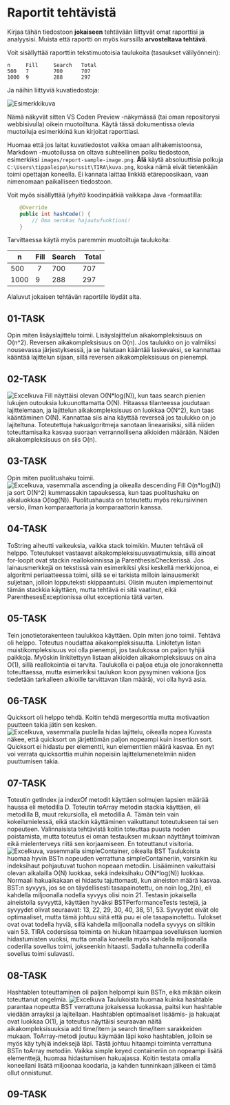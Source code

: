 # Raportit tehtävistä

Kirjaa tähän tiedostoon **jokaiseen** tehtävään liittyvät omat raporttisi ja analyysisi. Muista että raportti on myös kurssilla **arvosteltava tehtävä**.

Voit sisällyttää raporttiin tekstimuotoisia taulukoita (tasaukset välilyönnein):

```
n     Fill     Search   Total
500   7        700      707
1000  9        288      297
```

Ja näihin liittyviä kuvatiedostoja:

![Esimerkkikuva](report-sample-image.png)

Nämä näkyvät sitten VS Coden Preview -näkymässä (tai oman repositorysi webbisivulla) oikein muotoiltuna. Käytä tässä dokumentissa olevia muotoiluja esimerkkinä kun kirjoitat raporttiasi. 

Huomaa että jos laitat kuvatiedostot vaikka omaan alihakemistoonsa, Markdown -muotoilussa on oltava suhteellinen polku tiedostoon, esimerkiksi `images/report-sample-image.png`. **Älä** käytä absoluuttisia polkuja `C:\Users\tippaleipa\kurssit\TIRA\kuva.png`, koska nämä eivät tietenkään toimi opettajan koneella. Ei kannata laittaa linkkiä etärepoosikaan, vaan nimenomaan paikalliseen tiedostoon.

Voit myös sisällyttää *lyhyitä* koodinpätkiä vaikkapa Java -formaatilla:

```Java
	@Override
	public int hashCode() {
		// Oma nerokas hajautufunktioni!
	}
```
Tarvittaessa käytä myös paremmin muotoiltuja taulukoita:

| n	| Fill	| Search	| Total |
|-----|--------|--------|-------|
| 500	 | 7	| 700	| 707 |
| 1000 |	9	| 288	| 297 | 

Alaluvut jokaisen tehtävän raportille löydät alta.


## 01-TASK
Opin miten lisäyslajittelu toimii.
Lisäyslajittelun aikakompleksisuus on O(n^2).
Reversen aikakompleksisuus on O(n).
Jos taulukko on jo valmiiksi nousevassa järjestyksessä, ja se halutaan kääntää laskevaksi, se kannattaa kääntää lajittelun sijaan, sillä reversen aikakompleksisuus on pienempi.
## 02-TASK
![Excelkuva](image.png)
Fill näyttäisi olevan O(N*log(N)), kun taas search pienien lukujen outouksia lukuunottamatta O(N).
Hitaassa tilanteessa joudutaan lajittelemaan, ja lajittelun aikakompleksisuus on luokkaa O(N^2), kun taas kääntäminen O(N). Kannattaa siis aina käyttää reverseä jos taulukko on jo lajiteltuna.
Toteutettuja hakualgoritmeja sanotaan lineaarisiksi, sillä niiden toteuttamisaika kasvaa suoraan verrannollisena alkioiden määrään. Näiden aikakompleksisuus on siis O(n).
## 03-TASK
Opin miten puolitushaku toimii.
![Excelkuva, vasemmalla ascending ja oikealla descending](image-1.png)
Fill O(n*log(N)) ja sort O(N^2) kummassakin tapauksessa, kun taas puolitushaku on aikaluokkaa O(log(N)).
Puolitushausta on toteutettu myös rekursiivinen versio, ilman komparaattoria ja komparaattorin kanssa.
## 04-TASK
ToString aiheutti vaikeuksia, vaikka stack toimikin. Muuten tehtävä oli helppo.
Toteutukset vastaavat aikakompleksisuusvaatimuksia, sillä ainoat for-loopit ovat stackin reallokoinnissa ja ParenthesisCheckerissä.
Jos lainausmerkkejä on tekstissä vain esimerkiksi yksi keskellä merkkijonoa, ei algoritmi periaatteessa toimi, sillä se ei tarkista milloin lainausmerkit suljetaan, jolloin lopputeksti skippaantuisi. Olisin muuten implementoinut tämän stackkia käyttäen, mutta tehtävä ei sitä vaatinut, eikä ParenthesesExceptionissa ollut exceptionia tätä varten.
## 05-TASK
Tein jonotietorakenteen taulukkoa käyttäen. Opin miten jono toimii. Tehtävä oli helppo.
Toteutus noudattaa aikakompleksisuutta.
Linkitetyn listan muistikompleksisuus voi olla pienempi, jos taulukossa on paljon tyhjiä paikkoja. Myöskin linkitettyyn listaan alkioiden aikakompleksisuus on aina O(1), sillä reallokointia ei tarvita.
Taulukolla ei paljoa etuja ole jonorakennetta toteuttaessa, mutta esimerkiksi taulukon koon pysyminen vakiona (jos tiedetään tarkalleen alkioille tarvittavan tilan määrä), voi olla hyvä asia.
## 06-TASK
Quicksort oli helppo tehdä. Koitin tehdä mergesorttia mutta motivaation puutteen takia jätin sen kesken.
![Excelkuva, vasemmalla puolella hidas lajittelu, oikealla nopea](image-2.png)
Kuvasta näkee, että quicksort on järjettömän paljon nopeampi kuin insertion sort. Quicksort ei hidastu per elementti, kun elementtien määrä kasvaa. En nyt voi verrata quicksorttia muihin nopeisiin lajittelumenetelmiin niiden puuttumisen takia.
## 07-TASK
Toteutin getIndex ja indexOf metodit käyttäen solmujen lapsien määrää haussa eli metodilla D. Toteutin toArray metodin stackia käyttäen, eli metodilla B, muut rekursiolla, eli metodilla A. Tämän tein vain kokeilumielessä, eikä stackin käyttäminen vaikuttanut toteutukseen tai sen nopeuteen.
Valinnaisista tehtävistä koitin toteuttaa puusta noden poistamista, mutta toteutus ei oman testauksen mukaan näyttänyt toimivan eikä mielenterveys riitä sen korjaamiseen. En toteuttanut visitoria.
![Excelkuva, vasemmalla simpleContainer, oikealla BST](image-3.png)
Taulukoista huomaa hyvin BSTn nopeuden verrattuna simpleContaineriin, varsinkin ku indeksihaut pohjautuvat tuohon nopeaan metodiin. Lisääminen vaikuttaisi olevan aikalailla O(N) luokkaa, sekä indeksihaku O(N*log(N)) luokkaa. Normaali hakuaikakaan ei hidastu tajuttomasti, kun aineiston määrä kasvaa.
BST:n syvyys, jos se on täydellisesti tasapainotettu, on noin log_2(n), eli kahdella miljoonalla nodella syvyys olisi noin 21. Testasin jokaisella aineistolla syvyyttä, käyttäen hyväksi BSTPerformanceTests testejä, ja syvyydet olivat seuraavat:
13, 22, 29, 30, 40, 38, 51, 53. Syvyydet eivät ole optimaaliset, mutta tämä johtuu siitä että puu ei ole tasapainotettu. Tulokset ovat ovat todella hyviä, sillä kahdella miljoonalla nodella syvyys on siltikin vain 53. 
TIRA codersissa toiminta on hiukan hitaampaa sovelluksen luomien hidastumisten vuoksi, mutta omalla koneella myös kahdella miljoonalla coderilla sovellus toimi, jokseenkin hitaasti. Sadalla tuhannella coderilla sovellus toimi sulavasti.
## 08-TASK
Hashtablen toteuttaminen oli paljon helpompi kuin BSTn, eikä mikään oikein toteuttanut ongelmia.
![Excelkuva](image-4.png)
Taulukoista huomaa kuinka hashtable parantaa nopeutta BST verrattuna jokaisessa luokassa, paitsi kun hashtable viedään arrayksi ja lajitellaan. Hashtablen optimaaliset lisäämis- ja hakuajat ovat luokkaa O(1), ja toteutus näyttäisi seuraavan näitä aikakompleksisuuksia add time/item ja search time/item sarakkeiden mukaan. ToArray-metodi joutuu käymään läpi koko hashtablen, jolloin se myös käy tyhjiä indeksejä läpi. Tästä johtuu hitaampi toiminta verrattuna BSTn toArray metodiin.
Vaikka simple keyed containeriin on nopeampi lisätä elementtejä, huomaa hidastumisen hakuajassa. Koitin testata omalla koneellani lisätä miljoonaa koodaria, ja kahden tunninkaan jälkeen ei tämä ollut onnistunut.
## 09-TASK